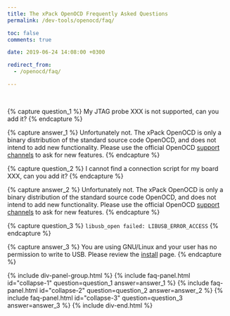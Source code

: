 ```yaml
---
title: The xPack OpenOCD Frequently Asked Questions
permalink: /dev-tools/openocd/faq/

toc: false
comments: true

date: 2019-06-24 14:08:00 +0300

redirect_from:
  - /openocd/faq/

---
```


<br/>

{% capture question_1 %}
My JTAG probe XXX is not supported, can you add it?
{% endcapture %}

{% capture answer_1 %}
Unfortunately not. The xPack OpenOCD is only a binary distribution of the standard source code OpenOCD, and does not intend to add new functionality. Please use the official OpenOCD [support channels](https://openocd.org/pages/discussion.html) to ask for new features.
{% endcapture %}

{% capture question_2 %}
I cannot find a connection script for my board XXX, can you add it?
{% endcapture %}

{% capture answer_2 %}
Unfortunately not. The xPack OpenOCD is only a binary distribution of the standard source code OpenOCD, and does not intend to add new functionality. Please use the official OpenOCD [support channels](https://openocd.org/pages/discussion.html) to ask for new features.
{% endcapture %}

{% capture question_3 %}
`libusb_open failed: LIBUSB_ERROR_ACCESS`
{% endcapture %}

{% capture answer_3 %}
You are using GNU/Linux and your user has no permission to write to USB. Please review the [install](../install/) page.
{% endcapture %}

{% include div-panel-group.html %}
{% include faq-panel.html id="collapse-1" question=question_1 answer=answer_1 %}
{% include faq-panel.html id="collapse-2" question=question_2 answer=answer_2 %}
{% include faq-panel.html id="collapse-3" question=question_3 answer=answer_3 %}
{% include div-end.html %}
